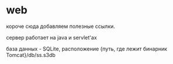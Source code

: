 web
===

короче сюда добавляем полезные ссылки.

сервер работает на java и servlet'ах

база данных - SQLite, расположение
{путь, где лежит бинарник Tomcat}/db/ss.s3db